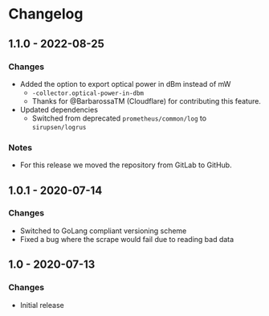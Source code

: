 # Changelog

## 1.1.0 - 2022-08-25
### Changes
* Added the option to export optical power in dBm instead of mW
  * `-collector.optical-power-in-dbm`
  * Thanks for @BarbarossaTM (Cloudflare) for contributing this feature.
* Updated dependencies
  * Switched from deprecated `prometheus/common/log` to `sirupsen/logrus`

### Notes
* For this release we moved the repository from GitLab to GitHub.

## 1.0.1 - 2020-07-14
### Changes
* Switched to GoLang compliant versioning scheme
* Fixed a bug where the scrape would fail due to reading bad data

## 1.0 -  2020-07-13
### Changes
* Initial release
